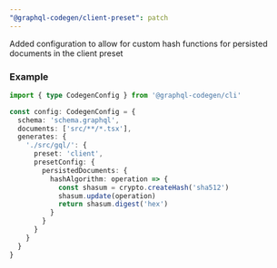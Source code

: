```yaml
---
"@graphql-codegen/client-preset": patch
---
```


Added configuration to allow for custom hash functions for persisted documents in the client preset

### Example
```ts filename="codegen.ts" {10-12}
import { type CodegenConfig } from '@graphql-codegen/cli'

const config: CodegenConfig = {
  schema: 'schema.graphql',
  documents: ['src/**/*.tsx'],
  generates: {
    './src/gql/': {
      preset: 'client',
      presetConfig: {
        persistedDocuments: {
          hashAlgorithm: operation => {
            const shasum = crypto.createHash('sha512')
            shasum.update(operation)
            return shasum.digest('hex')
          }
        }
      }
    }
  }
}
```
